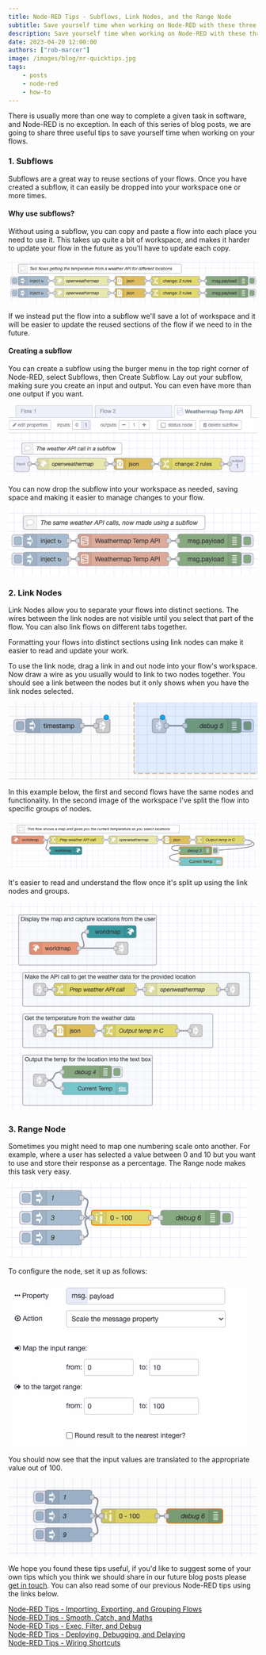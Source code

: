 ```yaml
---
title: Node-RED Tips - Subflows, Link Nodes, and the Range Node
subtitle: Save yourself time when working on Node-RED with these three tips.
description: Save yourself time when working on Node-RED with these three tips.
date: 2023-04-20 12:00:00
authors: ["rob-marcer"]
image: /images/blog/nr-quicktips.jpg
tags:
    - posts 
    - node-red
    - how-to
---
```


There is usually more than one way to complete a given task in software, and Node-RED is no exception. In each of this series of blog posts, we are going to share three useful tips to save yourself time when working on your flows.

<!--more-->

### 1. Subflows

Subflows are a great way to reuse sections of your flows. Once you have created a subflow, it can easily be dropped into your workspace one or more times.

#### Why use subflows?

Without using a subflow, you can copy and paste a flow into each place you need to use it. This takes up quite a bit of workspace, and makes it harder to update your flow in the future as you'll have to update each copy.

![Duplication of the flow](./images/no-subflow.png "Duplication of the flow")

If we instead put the flow into a subflow we'll save a lot of workspace and it will be easier to update the reused sections of the flow if we need to in the future.

#### Creating a subflow

You can create a subflow using the burger menu in the top right corner of Node-RED, select Subflows, then Create Subflow. Lay out your subflow, making sure you create an input and output. You can even have more than one output if you want.

![Contents of the subflow](./images/subflow.png "Contents of the subflow")

You can now drop the subflow into your workspace as needed, saving space and making it easier to manage changes to your flow.

![Using the subflow to reduce duplication of flows](./images/using-the-subflow.png "Using the subflow to reduce duplication of flows")


### 2. Link Nodes

Link Nodes allow you to separate your flows into distinct sections. The wires between the link nodes are not visible until you select that part of the flow. You can also link flows on different tabs together.

Formatting your flows into distinct sections using link nodes can make it easier to read and update your work.

To use the link node, drag a link in and out node into your flow's workspace. Now draw a wire as you usually would to link to two nodes together. You should see a link between the nodes but it only shows when you have the link nodes selected.

![Linking two link nodes together](./images/wiring-link-nodes.gif "Linking two link nodes together")

In this example below, the first and second flows have the same nodes and functionality. In the second image of the workspace I've split the flow into specific groups of nodes.

![A flow without link nodes](./images/flow-without-link-nodes.png "A flow without link nodes")

It's easier to read and understand the flow once it's split up using the link nodes and groups.

![The same flow as above, now split up using link nodes](./images/flow-with-link-nodes.png "The same flow as above, now split up using link nodes")

### 3. Range Node

Sometimes you might need to map one numbering scale onto another. For example, where a user has selected a value between 0 and 10 but you want to use and store their response as a percentage. The Range node makes this task very easy.

![Example of using the range node](./images/flow-using-range.png "Example of using the range node")

To configure the node, set it up as follows:

![Configuration of the range node](./images/range-config.png "Configuration of the range node")

You should now see that the input values are translated to the appropriate value out of 100.

![The range note in use](./images/range-demo.gif "The range note in use")

We hope you found these tips useful, if you'd like to suggest some of your own tips which you think we should share in our future blog posts please [get in touch](mailto:contact@flowfuse.com). You can also read some of our previous Node-RED tips using the links below.

[Node-RED Tips - Importing, Exporting, and Grouping Flows](/blog/2023/03/3-quick-node-red-tips-5/)\
[Node-RED Tips - Smooth, Catch, and Maths](/blog/2023/03/3-quick-node-red-tips-4/)\
[Node-RED Tips - Exec, Filter, and Debug](/blog/2023/03/3-quick-node-red-tips-3/)\
[Node-RED Tips - Deploying, Debugging, and Delaying](/blog/2023/02/3-quick-node-red-tips-2/)\
[Node-RED Tips - Wiring Shortcuts](/blog/2023/02/3-quick-node-red-tips-1/)

